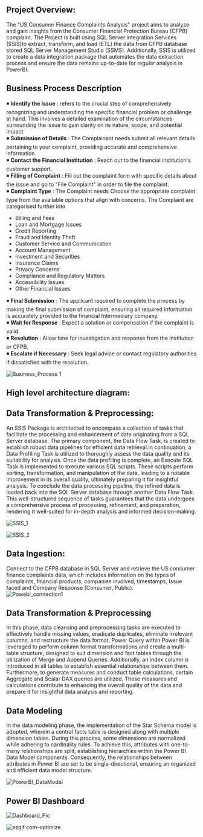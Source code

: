 
## Project Overview:
The "US Consumer Finance Complaints Analysis" project aims to analyze and gain insights from the Consumer Financial Protection Bureau (CFPB) complaint. The Project is built using
SQL Server integration Services (SSIS)to extract, transform, and load (ETL) the data from CFPB database stored SQL Server Management Studio (SSMS). Additionally, SSIS is utilized 
to create a data integration package that automates the data extraction process and ensure the data remains up-to-date for regular analysis in PowerBI. 

## Business Process Description
:black_medium_small_square: **Identify the Issue** : refers to the crucial step of comprehensively recognizing and understanding the specific financial problem or challenge at hand. This involves a detailed examination of the circumstances surrounding the issue to gain clarity on its nature, scope, and potential impact <br>
:black_medium_small_square: **Submission of Details** : The Complainant needs submit all relevant details pertaining to your complaint, providing accurate and comprehensive information. <br>
:black_medium_small_square: **Contact the Financial Institution** : Reach out to the financial institution's customer support. <br>
:black_medium_small_square: **Filling of Complaint** : Fill out the complaint form with specific details about the issue and go to "File Complaint" in order to file the complaint. <br>
:black_medium_small_square: **Complaint Type** : The Complaint needs Choose the appropriate complaint type from the available options that align with concerns. The Complaint are categorised further into <br>
* Billing and Fees
* Loan and Mortgage Issues
* Credit Reporting
* Fraud and Identity Theft
* Customer Service and Communication
* Account Management
* Investment and Securities
* Insurance Claims
* Privacy Concerns
* Compliance and Regulatory Matters
* Accessibility Issues
* Other Financial Issues            <br>

:black_medium_small_square: **Final Submission** : The applicant required to complete the process by making the final submission of complaint, ensuring all required information is accurately provided to the financial Intermediary company. <br>
:black_medium_small_square: **Wait for Response** : Expect a solution or compensation if the complaint is valid. <br>
:black_medium_small_square: **Resolution** : Allow time for investigation and response from the institution or CFPB. <br>
:black_medium_small_square: **Escalate if Necessary** : Seek legal advice or contact regulatory authorities if dissatisfied with the resolution. <br>

![Business_Process 1](https://github.com/ashwinjai/US-ConsumerFinance-Complaints/assets/36980518/ca4eeda6-b13a-4eb1-8cf7-8c63a0c9c9ef)   <br>

## High level architecture diagram:


## Data Transformation & Preprocessing:
An SSIS Package is architected to encompass a collection of tasks that facilitate the processing and enhancement of data originating from a SQL Server database. 
The primary component, the Data Flow Task, is created to establish robust data pipelines for efficient data retrieval.In continuation, a Data Profiling Task is utilized to thoroughly assess 
the data quality and its suitability for analysis. Once the data profiling is complete, an Execute SQL Task is implemented to execute various SQL scripts. 
These scripts perform sorting, transformation, and manipulation of the data, leading to a notable improvement in its overall quality, ultimately preparing it for insightful analysis.
To conclude the data processing pipeline, the refined data is loaded back into the SQL Server database through another Data Flow Task. This well-structured sequence of tasks guarantees 
that the data undergoes a comprehensive process of processing, refinement, and preparation, rendering it well-suited for in-depth analysis and informed decision-making. <br>

![SSIS_1](https://github.com/ashwinjai/US-ConsumerFinance-Complaints/assets/36980518/d4ac9cfc-49bc-4937-b970-168a2e0419a9)

![SSIS_2](https://github.com/ashwinjai/US-ConsumerFinance-Complaints/assets/36980518/225eba4c-c466-4618-8dfc-218bab3727ad)

## Data Ingestion: 
Connect to the CFPB database in SQL Server and retrieve the US consumer finance complaints data, which includes information on the types of complaints, financial products, 
companies involved, timestamps, Issue faced and Company Response (Consumer, Public). <br>
![Powebi_connection1](https://github.com/ashwinjai/US-ConsumerFinance-Complaints/assets/36980518/25a08a31-f0b3-400b-9be4-faf1e6798930)

## Data Transformation & Preprocessing
In this phase, data cleansing and preprocessing tasks are executed to effectively handle missing values, eradicate duplicates, eliminate irrelevant columns, and restructure the data format.
Power Query within Power BI is leveraged to perform column format transformations and create a multi-table structure, designed to suit dimension and fact tables through the utilization of Merge and Append Queries. 
Additionally, an index column is introduced in all tables to establish essential relationships between them. 
Furthermore, to generate measures and conduct table calculations, certain Aggregate and Scalar DAX queries are utilized. These measures and calculations contribute to enhancing the overall quality of the data and 
prepare it for insightful data analysis and reporting. <br>

## Data Modeling
In the data modeling phase, the implementation of the Star Schema model is adopted, wherein a central facts table is designed along with multiple dimension tables. 
During this process, some dimensions are normalized while adhering to cardinality rules. To achieve this, attributes with one-to-many relationships are split, establishing hierarchies within the Power BI Data Model components. 
Consequently, the relationships between attributes in Power BI are set to be single-directional, ensuring an organized and efficient data model structure. <br>

![PowerBI_DataModel](https://github.com/ashwinjai/US-ConsumerFinance-Complaints/assets/36980518/9fa0e571-d1e8-4a19-9b95-ccab107ef608)

## Power BI Dashboard

![Dashboard_Pic](https://github.com/ashwinjai/US-ConsumerFinance-Complaints/assets/36980518/50d75781-978f-428c-86ab-b824b7cefaac)


![ezgif com-optimize](https://github.com/ashwinjai/US-ConsumerFinance-Complaints/assets/36980518/161fd889-3407-40c1-9706-a5b4ce4d212a)







